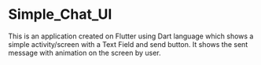 # Simple_Chat_UI
This is an application created on Flutter using Dart language which shows a simple activity/screen with a Text Field and send button. It shows the sent message with animation on the screen by user.
